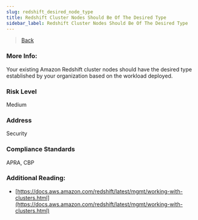 ```yaml
---
slug: redshift_desired_node_type
title: Redshift Cluster Nodes Should Be Of The Desired Type
sidebar_label: Redshift Cluster Nodes Should Be Of The Desired Type
---
```

> [Back](../../redshiftmonitoring)

### More Info:
Your existing Amazon Redshift cluster nodes should have the desired type established by your organization based on the workload deployed.

### Risk Level
Medium

### Address
Security

### Compliance Standards
APRA, CBP

### Additional Reading:
- [https://docs.aws.amazon.com/redshift/latest/mgmt/working-with-clusters.html](https://docs.aws.amazon.com/redshift/latest/mgmt/working-with-clusters.html) 

